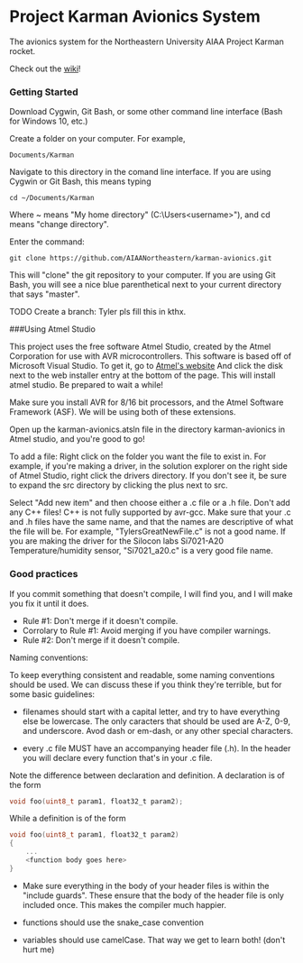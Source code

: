 # Project Karman Avionics System
The avionics system for the Northeastern University AIAA Project Karman rocket.

Check out the [wiki](https://github.com/AIAANortheastern/karman-avionics/wiki)!

### Getting Started

Download Cygwin, Git Bash, or some other command line interface (Bash for Windows 10, etc.)

Create a folder on your computer. For example,
~~~
Documents/Karman
~~~

Navigate to this directory in the comand line interface. If you are using Cygwin or Git Bash,
this means typing 
~~~
cd ~/Documents/Karman
~~~
Where ~ means "My home directory" (C:\Users\<username>"), and cd means "change directory".

Enter the command:
~~~~
git clone https://github.com/AIAANortheastern/karman-avionics.git
~~~~

This will "clone" the git repository to your computer. If you are using Git Bash, you will see a nice
blue parenthetical next to your current directory that says "master".

TODO
Create a branch: Tyler pls fill this in kthx.

###Using Atmel Studio

This project uses the free software Atmel Studio, created by the Atmel Corporation for use with AVR microcontrollers. This software is based off of Microsoft Visual Studio. To get it, go to 
[Atmel's website](http://www.atmel.com/tools/atmelstudio.aspx) And click the disk next to the web installer entry at the bottom of the page. This will install atmel studio. Be prepared to wait a while!

Make sure you install AVR for 8/16 bit processors, and the Atmel Software Framework (ASF). We will be using both of these extensions.

Open up the karman-avionics.atsln file in the directory karman-avionics in Atmel studio, and you're good to go!

To add a file:
	Right click on the folder you want the file to exist in. For example, if you're making a driver, in the solution explorer on the right side of Atmel Studio, right click the drivers directory. If you don't see it, be sure to expand the src directory by clicking the plus next to src.
	
Select "Add new item" and then choose either a .c file or a .h file. Don't add any C++ files! C++ is not fully supported by avr-gcc. Make sure that your .c and .h files have the same name, and that the names are descriptive of what the file will be. For example, "TylersGreatNewFile.c" is not a good name. If you are making the driver for the Silocon labs Si7021-A20 Temperature/humidity sensor, "Si7021_a20.c" is a very good file name.
	
### Good practices

If you commit something that doesn't compile, I will find you, and I will make you fix it until it does.

- Rule #1: Don't merge if it doesn't compile.
- Corrolary to Rule #1: Avoid merging if you have compiler warnings.
- Rule #2: Don't merge if it doesn't compile.


Naming conventions:

To keep everything consistent and readable, some naming conventions should be used. We can discuss these if you think they're terrible, but for some basic guidelines:
	
- filenames should start with a capital letter, and try to have everything else be lowercase. The only caracters that should be used are A-Z, 0-9, and underscore. Avod dash or em-dash, or any other special characters.
	
- every .c file MUST have an accompanying header file (.h). In the header you will declare every function that's in your .c file. 
	
Note the difference between declaration and definition. A declaration is of the form
```c
void foo(uint8_t param1, float32_t param2);
```
While a definition is of the form
```c
void foo(uint8_t param1, float32_t param2)
{
	...
	<function body goes here>
}
```
	
- Make sure everything in the body of your header files is within the "include guards". These ensure that the body of the header file is only included once. This makes the compiler much happier.
	
- functions should use the snake_case convention
	
- variables should use camelCase. That way we get to learn both! (don't hurt me)
	
